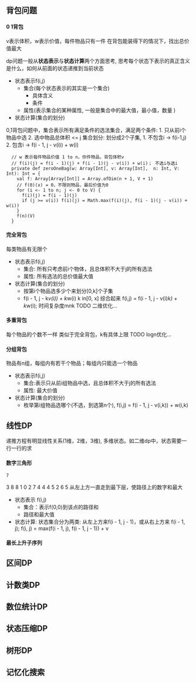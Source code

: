 ## 背包问题
#### 0 1背包
v表示体积，w表示价值，每件物品只有一件
在背包能装得下的情况下，找出总价值最大

dp问题一般从**状态表示**与**状态计算**两个方面思考, 思考每个状态下表示的真正含义是什么，如何从前面的状态递推到当前状态

* 状态表示f(i,j)
	* 集合(每个状态表示的其实是一个集合)
		* 具体含义
		* 条件
	* 属性(表示集合的某种属性, 一般是集合中的最大值，最小值，数量 )
* 状态计算(集合的划分)


0,1背包问题中，集合表示所有满足条件的选法集合，满足两个条件: 1. 只从前i个物品中选 2. 选中物品总体积 <= j
集合划分: 划分成2个子集, 1. 不包含i -> f(i-1,j)  2. 包含i -> f(i - 1, j - v(i)) + w(i)

```
  // w 表示每件物品价值 1 to n，你件物品，背包体积v
  // f(i)(j) = f(i - 1)(j) + f(i - 1)(j - v(i)) + w(i)； 不选i与选i
  private def zeroOneBag(w: Array[Int], v: Array[Int],  n: Int, V: Int): Int = {
    val f: Array[Array[Int]] = Array.ofDim(n + 1, V + 1)
    // f(0)(x) = 0，不限则物品，最后价值为0
    for (i <- 1 to n; j <- 0 to V) {
      f(i)(j) = f(i - 1)(j)
      if (j >= v(i)) f(i)(j) = Math.max(f(i)(j), f(i - 1)(j - v(i)) + w(i))
    }
    f(n)(V)
  }
```

#### 完全背包
每类物品有无限个

* 状态表示f(i,j)
  * 集合: 所有只考虑前i个物体，且总体积不大于j的所有选法
  * 属性: 所有选法的总价值最大值
* 状态计算(集合的划分) 
  * 按第i个物品选多少个来划分[0,k]个子集
  * f(i - 1, j - k*v(i)) + k*w(i)  k in[0, x]
综合起来 f(i,j) = f(i - 1, j - v(i)*k) + k*w(i); 时间复杂度m*n*k
TODO 二维优化...

#### 多重背包
每个物品的个数不一样
类似于完全背包，k有具体上限
TODO logn优化...

#### 分组背包
物品有n组，每组内有若干个物品；每组内只能选一个物品
* 状态表示f(i,j)
  * 集合:表示只从前i组物品中选，且总体积不大于j的所有选法
  * 属性: 最大价值
* 状态计算(集合的划分)
  * 枚举第i组物品选哪个(不选，到选第n个), f(i,j) = f(i - 1, j - v(i,k)) + w(i,k)


## 线性DP

递推方程有明显线性关系(1维，2维，3维), 多维状态。如二维dp中，状态需要一行一行的求

#### 数字三角形
    7
   3 8
  8 1 0
 2 7 4 4
4 5 2 6 5
从左上方一直走到最下层，使路径上的数字和最大
* 状态表示 f(i,j)
  * 集合：表示f(0,0)到该点的路径和
  * 路径和最大值
* 状态计算: 状态集合分为两类: 从左上方来f(i - 1, j - 1)，或从右上方来 f(i - 1, j); f(i, j) = max(f(i - 1, j), f(i - 1, j - 1)) + v

#### 最长上升子序列


## 区间DP

## 计数类DP

## 数位统计DP

## 状态压缩DP

## 树形DP

## 记忆化搜索
